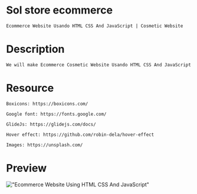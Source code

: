 # Sol store ecommerce

    Ecommerce Website Usando HTML CSS And JavaScript | Cosmetic Website


# Description

    We will make Ecommerce Cosmetic Website Usando HTML CSS And JavaScript

# Resource

    Boxicons: https://boxicons.com/

    Google font: https://fonts.google.com/

    GlideJs: https://glidejs.com/docs/

    Hover effect: https://github.com/robin-dela/hover-effect

    Images: https://unsplash.com/

# Preview

!["Ecommerce Website Using HTML CSS And JavaScript"](https://user-images.githubusercontent.com/67447840/115731344-41002700-a3b1-11eb-9a47-f6d51534d6ce.png "Ecommerce Website Using HTML CSS And JavaScript")
